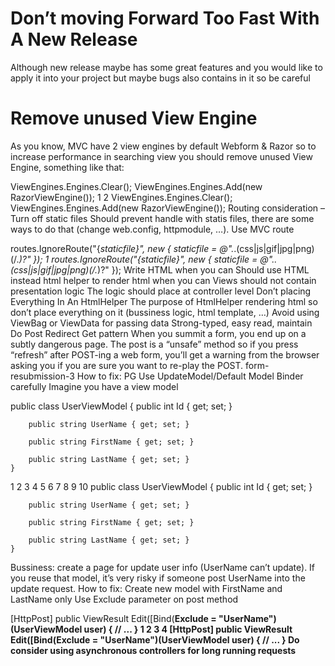 # Don’t moving Forward Too Fast With A New Release
  Although new release maybe has some great features and you would like to apply it into your project but maybe bugs also contains in it so be careful
# Remove unused View Engine
  As you know, MVC have 2 view engines by default Webform & Razor so to increase performance in searching view you should remove unused View Engine, something like that:


ViewEngines.Engines.Clear();
ViewEngines.Engines.Add(new RazorViewEngine());
1
2
ViewEngines.Engines.Clear();
ViewEngines.Engines.Add(new RazorViewEngine());
Routing consideration – Turn off static files
Should prevent handle with statis files, there are some ways to do that (change web.config, httpmodule, …). Use MVC route


routes.IgnoreRoute("{*staticfile}", new { staticfile = @".*\.(css|js|gif|jpg|png)(/.*)?" });
1
routes.IgnoreRoute("{*staticfile}", new { staticfile = @".*\.(css|js|gif|jpg|png)(/.*)?" });
Write HTML when you can
Should use HTML instead html helper to render html when you can
Views should not contain presentation logic
The logic should place at controller level
Don’t placing Everything In An HtmlHelper
The purpose of HtmlHelper rendering html so don’t place everything on it (bussiness logic, html template, …)
Avoid using ViewBag or ViewData for passing data
Strong-typed, easy read, maintain
Do Post Redirect Get pattern
When you summit a form, you end up on a subtly dangerous page. The post is a “unsafe” method so if you press “refresh” after POST-ing a web form, you’ll get a warning from the browser asking you if you are sure you want to re-play the POST.
form-resubmission-3
How to fix:
PG
Use UpdateModel/Default Model Binder carefully
Imagine you have a view model


public class UserViewModel
    {
        public int Id { get; set; }

        public string UserName { get; set; }

        public string FirstName { get; set; }

        public string LastName { get; set; }
    }
1
2
3
4
5
6
7
8
9
10
public class UserViewModel
    {
        public int Id { get; set; }
 
        public string UserName { get; set; }
 
        public string FirstName { get; set; }
 
        public string LastName { get; set; }
    }
Bussiness: create a page for update user info (UserName can’t update). If you reuse that model, it’s very risky if someone post UserName into the update request.
How to fix:
Create new model with FirstName and LastName only
Use Exclude parameter on post method

[HttpPost] public ViewResult Edit([Bind(<strong>Exclude = "UserName")(UserViewModel user) 
{ 
         // ... 
}
1
2
3
4
[HttpPost] public ViewResult Edit([Bind(<strong>Exclude = "UserName")(UserViewModel user) 
{ 
         // ... 
}
Do consider using asynchronous controllers for long running requests
